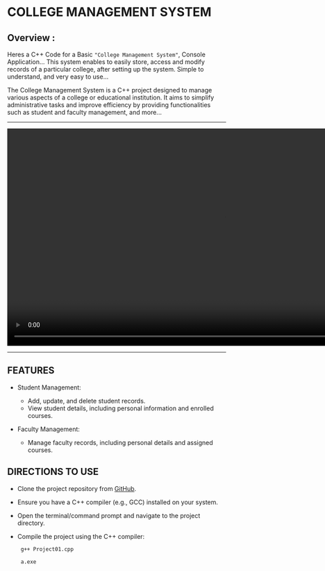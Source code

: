 # COLLEGE MANAGEMENT SYSTEM 

## Overview : 
Heres a C++ Code for a Basic `"College Management System"`, Console Application...
This system enables to easily store, access and modify records of a particular college, after setting up the system.
Simple to understand, and very easy to use...

The College Management System is a C++ project designed to manage various aspects of a college or educational institution. It aims to simplify administrative tasks and improve efficiency by providing functionalities such as student and faculty management, and more...
<hr>
<video width=auto height="500" autoplay controls preload="auto">
  <source src="CMSystemVideo.mp4" type="video/mp4">
</video>
<hr>

## FEATURES
- Student Management:
  - Add, update, and delete student records.
  - View student details, including personal information and enrolled courses.

- Faculty Management:
  - Manage faculty records, including personal details and assigned courses.

## DIRECTIONS TO USE
* Clone the project repository from [GitHub](https://github.com/Haysten-D-costa/College-Management-System-in-C-plus-plus).
* Ensure you have a C++ compiler (e.g., GCC) installed on your system.
* Open the terminal/command prompt and navigate to the project directory.
* Compile the project using the C++ compiler:
   
  ```bash
   g++ Project01.cpp
  ```
  ```bash
   a.exe
  ```